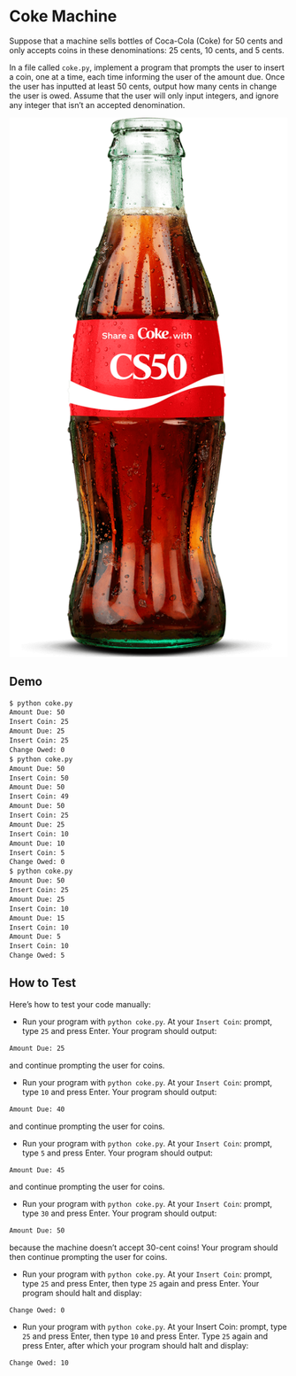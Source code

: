 # Coke Machine

Suppose that a machine sells bottles of Coca-Cola (Coke) for 50 cents and only accepts coins in these denominations: 25 cents, 10 cents, and 5 cents.

In a file called `coke.py`, implement a program that prompts the user to insert a coin, one at a time, each time informing the user of the amount due. Once the user has inputted at least 50 cents, output how many cents in change the user is owed. Assume that the user will only input integers, and ignore any integer that isn’t an accepted denomination.

![Alt text](coke.png)

## Demo

```bash
$ python coke.py
Amount Due: 50
Insert Coin: 25
Amount Due: 25
Insert Coin: 25
Change Owed: 0
$ python coke.py
Amount Due: 50
Insert Coin: 50
Amount Due: 50
Insert Coin: 49
Amount Due: 50
Insert Coin: 25
Amount Due: 25
Insert Coin: 10
Amount Due: 10
Insert Coin: 5
Change Owed: 0
$ python coke.py
Amount Due: 50
Insert Coin: 25
Amount Due: 25
Insert Coin: 10
Amount Due: 15
Insert Coin: 10
Amount Due: 5
Insert Coin: 10
Change Owed: 5
```

## How to Test

Here’s how to test your code manually:

- Run your program with `python coke.py`. At your `Insert Coin`: prompt, type `25` and press Enter. Your program should output:

```bash
Amount Due: 25   
```

and continue prompting the user for coins.

- Run your program with `python coke.py`. At your `Insert Coin`: prompt, type `10` and press Enter. Your program should output:

```bash
Amount Due: 40
```

and continue prompting the user for coins.

- Run your program with `python coke.py`. At your `Insert Coin`: prompt, type `5` and press Enter. Your program should output:

```bash
Amount Due: 45
```

and continue prompting the user for coins.

- Run your program with `python coke.py`. At your `Insert Coin`: prompt, type `30` and press Enter. Your program should output:

```bash
Amount Due: 50
```

because the machine doesn’t accept 30-cent coins! Your program should then continue prompting the user for coins.

- Run your program with `python coke.py`. At your `Insert Coin`: prompt, type `25` and press Enter, then type `25` again and press Enter. Your program should halt and display:

```bahs
Change Owed: 0
```

- Run your program with `python coke.py`. At your Insert Coin: prompt, type `25` and press Enter, then type `10` and press Enter. Type `25` again and press Enter, after which your program should halt and display:

```bash
Change Owed: 10
```
